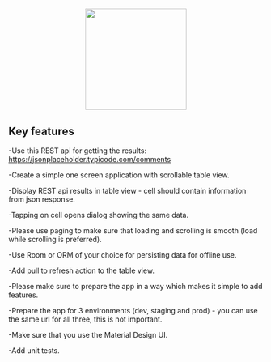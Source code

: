 <h1 align="center">
<a href="https://github.com/nikolacrnicrni/Simple-List-App" >
  <img width="200" src="https://user-images.githubusercontent.com/32900003/210259139-ee5e1a3d-fce1-4644-8e90-c17b44f76570.png"/>
</a>
</h1>

## Key features

-Use this REST api for getting the results: https://jsonplaceholder.typicode.com/comments

-Create a simple one screen application with scrollable table view.

-Display REST api results in table view - cell should contain information from json response.

-Tapping on cell opens dialog showing the same data.

-Please use paging to make sure that loading and scrolling is smooth (load while scrolling is preferred).

-Use Room or ORM of your choice for persisting data for offline use.

-Add pull to refresh action to the table view.

-Please make sure to prepare the app in a way which makes it simple to add features.

-Prepare the app for 3 environments (dev, staging and prod) - you can use the same url for all three, this is not important.

-Make sure that you use the Material Design UI.

-Add unit tests.

